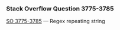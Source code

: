 ### Stack Overflow Question 3775-3785

[SO 3775-3785](http://stackoverflow.com/q/37753785) &mdash;
Regex repeating string
